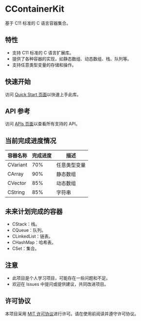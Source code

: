# CContainerKit

基于 C11 标准的 C 语言容器集合。

## 特性

- 支持 C11 标准的 C 语言扩展库。
- 提供了各种容器的实现，如静态数组、动态数组、栈、队列等。
- 支持任意类型变量的存储和操作。

## 快速开始

访问 [Quick Start 页面](https://catisnotfound.github.io/CContainerKit-Wiki/zh/quickstart)以快速上手此库。

## API 参考

访问 [APIs 页面](https://catisnotfound.github.io/CContainerKit-Wiki/zh/apis/)以查看所有支持的 API。

## 当前完成进度情况

| 容器名称 | 完成进度 | 描述         |
|----------|----------|--------------|
| CVariant | 70%      | 任意类型变量 |
| CArray   | 90%      | 静态数组     |
| CVector  | 85%      | 动态数组     |
| CString  | 85%      | 字符串       |

## 未来计划完成的容器
- CStack：栈。
- CQueue：队列。
- CLinkedList：链表。
- CHashMap：哈希表。
- CSet：集合。

## 注意

- 此项目是个人学习项目，可能存在一些问题和不足。
- 欢迎在 Issues 中提问或提供建议，共同改进项目。

## 许可协议

本项目采用 [MIT 许可协议](../LICENSE.md)进行许可。请在使用前阅读并遵守许可协议。
